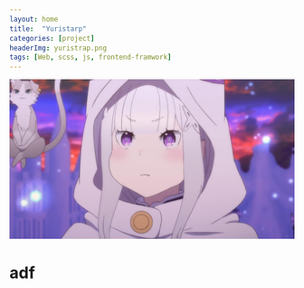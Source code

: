```yaml
---
layout: home
title:  "Yuristarp"
categories: [project]
headerImg: yuristrap.png
tags: [Web, scss, js, frontend-framwork]
---
```

<div class="card">
	<img src="/assets/img/icon.jpg"/>
	<div class="card-body">
		<h1>
			adf
		</h1>
	</div>
</div>